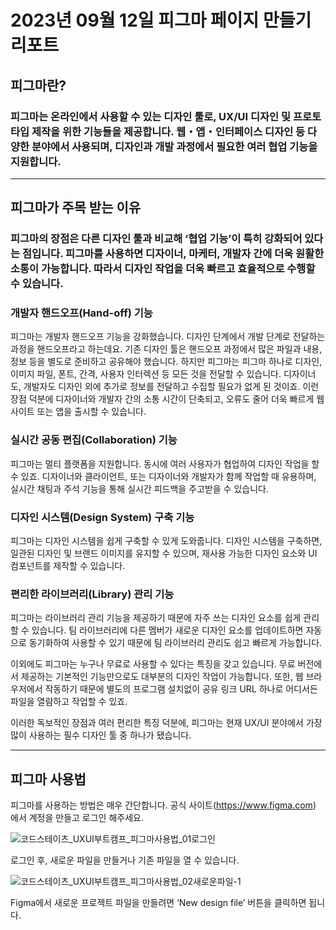 # 2023년 09월 12일 피그마 페이지 만들기 리포트
## 피그마란?
### 피그마는 온라인에서 사용할 수 있는 디자인 툴로, UX/UI 디자인 및 프로토타입 제작을 위한 기능들을 제공합니다. 웹・앱・인터페이스 디자인 등 다양한 분야에서 사용되며, 디자인과 개발 과정에서 필요한 여러 협업 기능을 지원합니다.

<hr/>
   
## 피그마가 주목 받는 이유
### 피그마의 장점은 다른 디자인 툴과 비교해 ‘협업 기능’이 특히 강화되어 있다는 점입니다. 피그마를 사용하면 디자이너, 마케터, 개발자 간에 더욱 원활한 소통이 가능합니다. 따라서 디자인 작업을 더욱 빠르고 효율적으로 수행할 수 있습니다.
   
### 개발자 핸드오프(Hand-off) 기능
피그마는 개발자 핸드오프 기능을 강화했습니다. 디자인 단계에서 개발 단계로 전달하는 과정을 핸드오프라고 하는데요. 기존 디자인 툴은 핸드오프 과정에서 많은 파일과 내용, 정보 등을 별도로 준비하고 공유해야 했습니다.
하지만 피그마는 피그마 하나로 디자인, 이미지 파일, 폰트, 간격, 사용자 인터렉션 등 모든 것을 전달할 수 있습니다. 디자이너도, 개발자도 디자인 외에 추가로 정보를 전달하고 수집할 필요가 없게 된 것이죠. 이런 장점 덕분에 디자이너와 개발자 간의 소통 시간이 단축되고, 오류도 줄어 더욱 빠르게 웹사이트 또는 앱을 출시할 수 있습니다.
   
### 실시간 공동 편집(Collaboration) 기능
피그마는 멀티 플랫폼을 지원합니다. 동시에 여러 사용자가 협업하여 디자인 작업을 할 수 있죠. 디자이너와 클라이언트, 또는 디자이너와 개발자가 함께 작업할 때 유용하며, 실시간 채팅과 주석 기능을 통해 실시간 피드백을 주고받을 수 있습니다.
   
### 디자인 시스템(Design System) 구축 기능
피그마는 디자인 시스템을 쉽게 구축할 수 있게 도와줍니다. 디자인 시스템을 구축하면, 일관된 디자인 및 브랜드 이미지를 유지할 수 있으며, 재사용 가능한 디자인 요소와 UI 컴포넌트를 제작할 수 있습니다.
   
### 편리한 라이브러리(Library) 관리 기능
피그마는 라이브러리 관리 기능을 제공하기 때문에 자주 쓰는 디자인 요소를 쉽게 관리할 수 있습니다. 팀 라이브러리에 다른 멤버가 새로운 디자인 요소를 업데이트하면 자동으로 동기화하여 사용할 수 있기 때문에 팀 라이브러리 관리도 쉽고 빠르게 가능합니다.
   
이외에도 피그마는 누구나 무료로 사용할 수 있다는 특징을 갖고 있습니다. 무료 버전에서 제공하는 기본적인 기능만으로도 대부분의 디자인 작업이 가능합니다. 또한, 웹 브라우저에서 작동하기 때문에 별도의 프로그램 설치없이 공유 링크 URL 하나로 어디서든 파일을 열람하고 작업할 수 있죠.
   
이러한 독보적인 장점과 여러 편리한 특징 덕분에, 피그마는 현재 UX/UI 분야에서 가장 많이 사용하는 필수 디자인 툴 중 하나가 됐습니다.
   
<hr/>

   
## 피그마 사용법
피그마를 사용하는 방법은 매우 간단합니다. 공식 사이트(https://www.figma.com) 에서 계정을 만들고 로그인 해주세요.
   
![코드스테이츠_UXUI부트캠프_피그마사용법_01로그인](https://github.com/rhkdtjq0915/cordova/assets/80075223/1ec59bde-ca17-4a6f-9285-9f67070f2625)
   
로그인 후, 새로운 파일을 만들거나 기존 파일을 열 수 있습니다.
   
![코드스테이츠_UXUI부트캠프_피그마사용법_02새로운파일-1](https://github.com/rhkdtjq0915/cordova/assets/80075223/47da7938-1baf-4e5f-a9b5-ed675ec22da0)

Figma에서 새로운 프로젝트 파일을 만들려면 ‘New design file’ 버튼을 클릭하면 됩니다.

